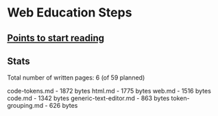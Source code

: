 # Web Education Steps

## [Points to start reading](pages/README.md)

## Stats

Total number of written pages: 6 (of 59 planned)

code-tokens.md - 1872 bytes
html.md - 1775 bytes
web.md - 1516 bytes
code.md - 1342 bytes
generic-text-editor.md - 863 bytes
token-grouping.md - 626 bytes
